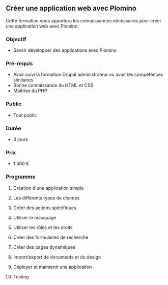 ## Créer une application web avec Plomino

Cette formation vous apportera les connaissances nécessaires pour créer une application web avec Plomino.

### Objectif
   * Savoir développer des applications avec Plomino

### Pré-requis
   * Avoir suivi la formation Drupal administrateur ou avoir les compétences similaires
   * Bonne connaissance du HTML et CSS
   * Maîtrise du PHP

### Public
  * Tout public

### Durée
* 3 jours

### Prix
* 1 500 €

### Programme
1. Création d'une application simple

2. Les différents types de champs

3. Créer des actions spécifiques

4. Utiliser le masquage

5. Utiliser les rôles et les droits

6. Créer des formulaires de recherche

7. Créer des pages dynamiques

8. Import/export de documents et du design

9. Déployer et maintenir une application

10. Testing
